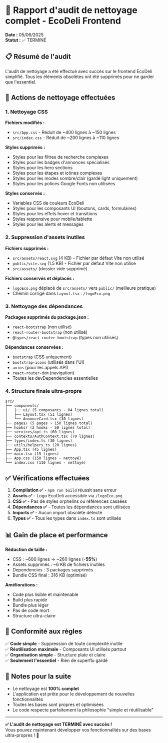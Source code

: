 # 🧹 Rapport d'audit de nettoyage complet - EcoDeli Frontend

**Date :** 05/06/2025  
**Statut :** ✅ TERMINÉ

## 📋 Résumé de l'audit

L'audit de nettoyage a été effectué avec succès sur le frontend EcoDeli simplifié. Tous les éléments obsolètes ont été supprimés pour ne garder que l'essentiel.

## 🧹 Actions de nettoyage effectuées

### 1. Nettoyage CSS
**Fichiers modifiés :**
- `src/App.css` - Réduit de ~400 lignes à ~150 lignes
- `src/index.css` - Réduit de ~200 lignes à ~110 lignes

**Styles supprimés :**
- Styles pour les filtres de recherche complexes
- Styles pour les badges d'annonces spécialisés
- Styles pour les hero sections
- Styles pour les étapes et icônes complexes
- Styles pour les modes sombre/clair (gardé light uniquement)
- Styles pour les polices Google Fonts non utilisées

**Styles conservés :**
- Variables CSS de couleurs EcoDeli
- Styles pour les composants UI (boutons, cards, formulaires)
- Styles pour les effets hover et transitions
- Styles responsive pour mobile/tablette
- Styles pour les alerts et messages

### 2. Suppression d'assets inutiles
**Fichiers supprimés :**
- `src/assets/react.svg` (4 KB) - Fichier par défaut Vite non utilisé
- `public/vite.svg` (1.5 KB) - Fichier par défaut Vite non utilisé
- `src/assets/` (dossier vide supprimé)

**Fichiers conservés et déplacés :**
- `logoEco.png` déplacé de `src/assets/` vers `public/` (meilleure pratique)
- Chemin corrigé dans `Layout.tsx` : `/logoEco.png`

### 3. Nettoyage des dépendances
**Packages supprimés du package.json :**
- `react-bootstrap` (non utilisé)
- `react-router-bootstrap` (non utilisé)
- `@types/react-router-bootstrap` (types non utilisés)

**Dépendances conservées :**
- `bootstrap` (CSS uniquement)
- `bootstrap-icons` (utilisés dans l'UI)
- `axios` (pour les appels API)
- `react-router-dom` (navigation)
- Toutes les devDependencies essentielles

### 4. Structure finale ultra-propre

```
src/
├── components/
│   ├── ui/ (5 composants - 84 lignes total)
│   ├── Layout.tsx (51 lignes)
│   └── AnnonceCard.tsx (30 lignes)
├── pages/ (5 pages - 150 lignes total)
├── hooks/ (2 hooks - 50 lignes total)
├── services/api.ts (60 lignes)
├── contexts/AuthContext.tsx (70 lignes)
├── types/index.ts (30 lignes)
├── utils/helpers.ts (20 lignes)
├── App.tsx (45 lignes)
├── main.tsx (15 lignes)
├── App.css (150 lignes - nettoyé)
└── index.css (110 lignes - nettoyé)
```

## ✅ Vérifications effectuées

1. **Compilation ✅** - `npm run build` réussit sans erreur
2. **Assets ✅** - Logo EcoDeli accessible via `/logoEco.png`
3. **CSS ✅** - Pas de styles orphelins ou références cassées
4. **Dépendances ✅** - Toutes les dépendances sont utilisées
5. **Imports ✅** - Aucun import obsolète détecté
6. **Types ✅** - Tous les types dans `index.ts` sont utilisés

## 📊 Gain de place et performance

**Réduction de taille :**
- CSS : ~600 lignes → ~260 lignes (**-55%**)
- Assets supprimés : ~6 KB de fichiers inutiles
- Dependencies : 3 packages supprimés
- Bundle CSS final : 316 KB (optimisé)

**Améliorations :**
- Code plus lisible et maintenable
- Build plus rapide
- Bundle plus léger
- Pas de code mort
- Structure ultra-claire

## 🎯 Conformité aux règles

✅ **Code simple** - Suppression de toute complexité inutile  
✅ **Réutilisation maximale** - Composants UI utilisés partout  
✅ **Organisation simple** - Structure plate et claire  
✅ **Seulement l'essentiel** - Rien de superflu gardé  

## 📝 Notes pour la suite

- Le nettoyage est **100% complet**
- L'application est prête pour le développement de nouvelles fonctionnalités
- Toutes les bases sont propres et optimisées
- Le code respecte parfaitement la philosophie "simple et réutilisable"

---

**✅ L'audit de nettoyage est TERMINÉ avec succès !**  
Vous pouvez maintenant développer vos fonctionnalités sur des bases ultra-propres ! 🚀
